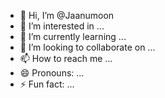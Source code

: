 - 👋 Hi, I’m @Jaanumoon
- 👀 I’m interested in ...
- 🌱 I’m currently learning ...
- 💞️ I’m looking to collaborate on ...
- 📫 How to reach me ...
- 😄 Pronouns: ...
- ⚡ Fun fact: ...

<!---
Jaanumoon/Jaanumoon is a ✨ special ✨ repository because its `README.md` (this file) appears on your GitHub profile.
You can click the Preview link to take a look at your changes.
--->
